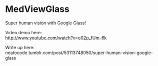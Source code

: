 MedViewGlass
============

Super human vision with Google Glass!

Video demo here:  
http://www.youtube.com/watch?v=o02p_fUm-6k

Write up here:  
neatocode.tumblr.com/post/53113748050/super-human-vision-google-glass
